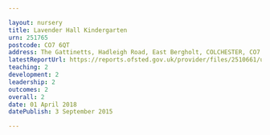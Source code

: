 ```yaml
---

layout: nursery
title: Lavender Hall Kindergarten
urn: 251765
postcode: CO7 6QT
address: The Gattinetts, Hadleigh Road, East Bergholt, COLCHESTER, CO7 6QT
latestReportUrl: https://reports.ofsted.gov.uk/provider/files/2510661/urn/251765.pdf
teaching: 2
development: 2
leadership: 2
outcomes: 2
overall: 2
date: 01 April 2018 
datePublish: 3 September 2015

---
```

